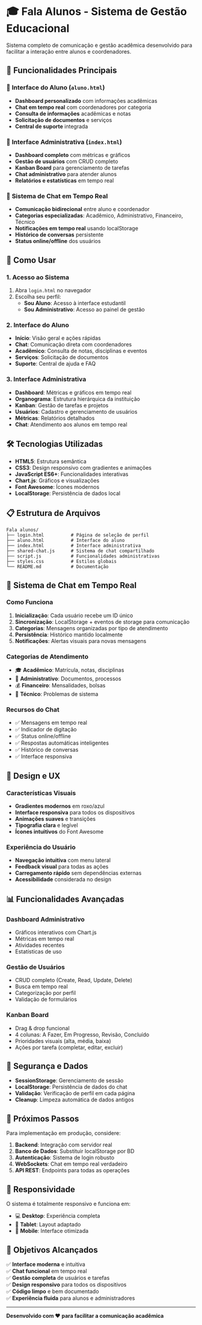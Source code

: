 # 🎓 Fala Alunos - Sistema de Gestão Educacional

Sistema completo de comunicação e gestão acadêmica desenvolvido para facilitar a interação entre alunos e coordenadores.

## 🚀 Funcionalidades Principais

### 📱 **Interface do Aluno** (`aluno.html`)
- **Dashboard personalizado** com informações acadêmicas
- **Chat em tempo real** com coordenadores por categoria
- **Consulta de informações** acadêmicas e notas
- **Solicitação de documentos** e serviços
- **Central de suporte** integrada

### 🏢 **Interface Administrativa** (`index.html`)
- **Dashboard completo** com métricas e gráficos
- **Gestão de usuários** com CRUD completo
- **Kanban Board** para gerenciamento de tarefas
- **Chat administrativo** para atender alunos
- **Relatórios e estatísticas** em tempo real

### 💬 **Sistema de Chat em Tempo Real**
- **Comunicação bidirecional** entre aluno e coordenador
- **Categorias especializadas**: Acadêmico, Administrativo, Financeiro, Técnico
- **Notificações em tempo real** usando localStorage
- **Histórico de conversas** persistente
- **Status online/offline** dos usuários

## 🔧 Como Usar

### 1. **Acesso ao Sistema**
1. Abra `login.html` no navegador
2. Escolha seu perfil:
   - **Sou Aluno**: Acesso à interface estudantil
   - **Sou Administrativo**: Acesso ao painel de gestão

### 2. **Interface do Aluno**
- **Início**: Visão geral e ações rápidas
- **Chat**: Comunicação direta com coordenadores
- **Acadêmico**: Consulta de notas, disciplinas e eventos
- **Serviços**: Solicitação de documentos
- **Suporte**: Central de ajuda e FAQ

### 3. **Interface Administrativa**
- **Dashboard**: Métricas e gráficos em tempo real
- **Organograma**: Estrutura hierárquica da instituição
- **Kanban**: Gestão de tarefas e projetos
- **Usuários**: Cadastro e gerenciamento de usuários
- **Métricas**: Relatórios detalhados
- **Chat**: Atendimento aos alunos em tempo real

## 🛠️ Tecnologias Utilizadas

- **HTML5**: Estrutura semântica
- **CSS3**: Design responsivo com gradientes e animações
- **JavaScript ES6+**: Funcionalidades interativas
- **Chart.js**: Gráficos e visualizações
- **Font Awesome**: Ícones modernos
- **LocalStorage**: Persistência de dados local

## 📋 Estrutura de Arquivos

```
Fala alunos/
├── login.html          # Página de seleção de perfil
├── aluno.html          # Interface do aluno
├── index.html          # Interface administrativa
├── shared-chat.js      # Sistema de chat compartilhado
├── script.js           # Funcionalidades administrativas
├── styles.css          # Estilos globais
└── README.md           # Documentação
```

## 🔄 Sistema de Chat em Tempo Real

### **Como Funciona**
1. **Inicialização**: Cada usuário recebe um ID único
2. **Sincronização**: LocalStorage + eventos de storage para comunicação
3. **Categorias**: Mensagens organizadas por tipo de atendimento
4. **Persistência**: Histórico mantido localmente
5. **Notificações**: Alertas visuais para novas mensagens

### **Categorias de Atendimento**
- 🎓 **Acadêmico**: Matrícula, notas, disciplinas
- 📄 **Administrativo**: Documentos, processos
- 💰 **Financeiro**: Mensalidades, bolsas
- 🔧 **Técnico**: Problemas de sistema

### **Recursos do Chat**
- ✅ Mensagens em tempo real
- ✅ Indicador de digitação
- ✅ Status online/offline
- ✅ Respostas automáticas inteligentes
- ✅ Histórico de conversas
- ✅ Interface responsiva

## 🎨 Design e UX

### **Características Visuais**
- **Gradientes modernos** em roxo/azul
- **Interface responsiva** para todos os dispositivos
- **Animações suaves** e transições
- **Tipografia clara** e legível
- **Ícones intuitivos** do Font Awesome

### **Experiência do Usuário**
- **Navegação intuitiva** com menu lateral
- **Feedback visual** para todas as ações
- **Carregamento rápido** sem dependências externas
- **Acessibilidade** considerada no design

## 📊 Funcionalidades Avançadas

### **Dashboard Administrativo**
- Gráficos interativos com Chart.js
- Métricas em tempo real
- Atividades recentes
- Estatísticas de uso

### **Gestão de Usuários**
- CRUD completo (Create, Read, Update, Delete)
- Busca em tempo real
- Categorização por perfil
- Validação de formulários

### **Kanban Board**
- Drag & drop funcional
- 4 colunas: A Fazer, Em Progresso, Revisão, Concluído
- Prioridades visuais (alta, média, baixa)
- Ações por tarefa (completar, editar, excluir)

## 🔐 Segurança e Dados

- **SessionStorage**: Gerenciamento de sessão
- **LocalStorage**: Persistência de dados do chat
- **Validação**: Verificação de perfil em cada página
- **Cleanup**: Limpeza automática de dados antigos

## 🚀 Próximos Passos

Para implementação em produção, considere:

1. **Backend**: Integração com servidor real
2. **Banco de Dados**: Substituir localStorage por BD
3. **Autenticação**: Sistema de login robusto
4. **WebSockets**: Chat em tempo real verdadeiro
5. **API REST**: Endpoints para todas as operações

## 📱 Responsividade

O sistema é totalmente responsivo e funciona em:
- 💻 **Desktop**: Experiência completa
- 📱 **Tablet**: Layout adaptado
- 📱 **Mobile**: Interface otimizada

## 🎯 Objetivos Alcançados

✅ **Interface moderna** e intuitiva  
✅ **Chat funcional** em tempo real  
✅ **Gestão completa** de usuários e tarefas  
✅ **Design responsivo** para todos os dispositivos  
✅ **Código limpo** e bem documentado  
✅ **Experiência fluida** para alunos e administradores  

---

**Desenvolvido com ❤️ para facilitar a comunicação acadêmica** 